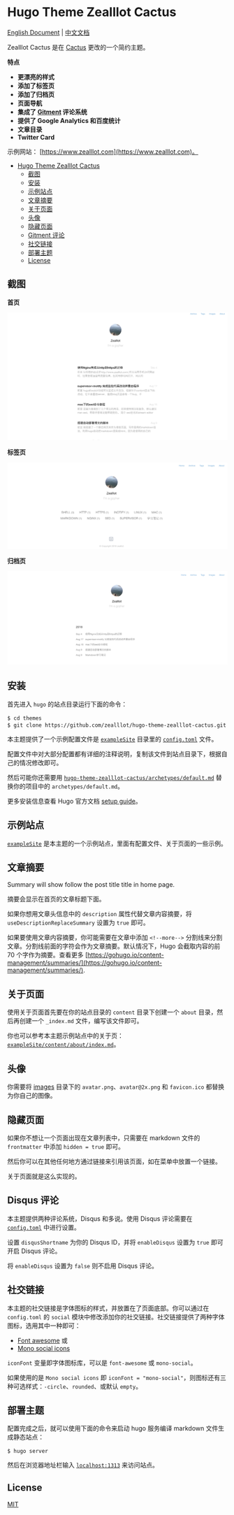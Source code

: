 # Hugo Theme Zealllot Cactus

[English Document](https://github.com/zealllot/hugo-theme-zealllot-cactus/blob/master/README.md) | [中文文档](https://github.com/zealllot/hugo-theme-zealllot-cactus/blob/master/README_zh-cn.md)

Zealllot Cactus 是在 [Cactus](https://github.com/digitalcraftsman/hugo-cactus-theme) 更改的一个简约主题。

**特点**

+ **更漂亮的样式**
+ **添加了标签页**
+ **添加了归档页**
+ **页面导航**
+ **集成了 [Gitment](https://github.com/imsun/gitment) 评论系统**
+ **提供了 Google Analytics 和百度统计**
+ **文章目录**
+ **Twitter Card**

示例网站： [https://www.zealllot.com](https://www.zealllot.com)。




<!-- TOC depthFrom:1 depthTo:6 withLinks:1 updateOnSave:1 orderedList:0 -->

- [Hugo Theme Zealllot Cactus](#hugo-theme-zealllot-cactus)
	- [截图](#截图)
	- [安装](#安装)
	- [示例站点](#示例站点)
	- [文章摘要](#文章摘要)
	- [关于页面](#关于页面)
	- [头像](#头像)
	- [隐藏页面](#隐藏页面)
	- [Gitment 评论](#gitment-评论)
	- [社交链接](#社交链接)
	- [部署主题](#部署主题)
	- [License](#license)

<!-- /TOC -->

## 截图

**首页**

![Screenshot](https://github.com/zealllot/hugo-theme-zealllot-cactus/blob/master/images/home.png)

**标签页**

![Screenshot](https://github.com/zealllot/hugo-theme-zealllot-cactus/blob/master/images/tags.png)

**归档页**

![Screenshot](https://github.com/zealllot/hugo-theme-zealllot-cactus/blob/master/images/archive.png)

## 安装

首先进入 `hugo` 的站点目录运行下面的命令：

```
$ cd themes
$ git clone https://github.com/zealllot/hugo-theme-zealllot-cactus.git
```

本主题提供了一个示例配置文件是 [`exampleSite`](https://github.com/zealllot/hugo-theme-zealllot-cactus/tree/master/exampleSite) 目录里的 [`config.toml`](https://github.com/zealllot/hugo-theme-zealllot-cactus/blob/master/exampleSite/config.toml) 文件。

配置文件中对大部分配置都有详细的注释说明，复制该文件到站点目录下，根据自己的情况修改即可。

然后可能你还需要用 [`hugo-theme-zealllot-cactus/archetypes/default.md`](https://github.com/zealllot/hugo-theme-zealllot-cactus/tree/master/archetypes/default.md) 替换你的项目中的 `archetypes/default.md`。

更多安装信息查看 Hugo 官方文档 [setup guide](//gohugo.io/overview/installing/)。

## 示例站点

[`exampleSite`](https://github.com/zealllot/hugo-theme-zealllot-cactus/tree/master/exampleSite) 是本主题的一个示例站点，里面有配置文件、关于页面的一些示例。


## 文章摘要

Summary will show follow the post title title in home page.

摘要会显示在首页的文章标题下面。

如果你想用文章头信息中的 `description` 属性代替文章内容摘要，将 `useDescriptionReplaceSummary` 设置为 `true` 即可。

如果要使用文章内容摘要，你可能需要在文章中添加 `<!--more-->` 分割线来分割文章。分割线前面的字符会作为文章摘要。默认情况下，Hugo 会截取内容的前 70 个字作为摘要。查看更多 [https://gohugo.io/content-management/summaries/](https://gohugo.io/content-management/summaries/).

## 关于页面

使用关于页面首先要在你的站点目录的 `content` 目录下创建一个 `about` 目录，然后再创建一个 `_index.md` 文件，编写该文件即可。

你也可以参考本主题示例站点中的关于页：[`exampleSite/content/about/index.md`](https://github.com/zealllot/hugo-theme-zealllot-cactus/blob/master/exampleSite/content/about/index.md)。

## 头像

你需要将 [images](https://github.com/zealllot/hugo-theme-zealllot-cactus/blob/master/static/images/) 目录下的 `avatar.png`、`avatar@2x.png`  和 `favicon.ico` 都替换为你自己的图像。


## 隐藏页面

如果你不想让一个页面出现在文章列表中，只需要在 markdown 文件的 `frontmatter` 中添加 `hidden = true` 即可。

然后你可以在其他任何地方通过链接来引用该页面，如在菜单中放置一个链接。

关于页面就是这么实现的。


## Disqus 评论

本主题提供两种评论系统，Disqus 和多说。使用 Disqus 评论需要在 [`config.toml`](https://github.com/zealllot/hugo-theme-zealllot-cactus/blob/master/exampleSite/config.toml) 中进行设置。

设置 `disqusShortname` 为你的 Disqus ID，并将 `enableDisqus` 设置为 `true` 即可开启 Disqus 评论。

将 `enableDisqus` 设置为 `false` 则不启用 Disqus 评论。


## 社交链接

本主题的社交链接是字体图标的样式，并放置在了页面底部。你可以通过在 `config.toml` 的 `social` 模块中修改添加你的社交链接。社交链接提供了两种字体图标，选用其中一种即可：

- [Font awesome](https://fortawesome.github.io/Font-Awesome/) 或
- [Mono social icons](https://github.com/drinchev/monosocialiconsfont)

`iconFont` 变量即字体图标库，可以是 `font-awesome` 或 `mono-social`。

如果使用的是 `Mono social icons` 即 `iconFont = "mono-social"`，则图标还有三种可选样式：`-circle`、`rounded`、或默认 `empty`。


## 部署主题

配置完成之后，就可以使用下面的命令来启动 hugo 服务编译 markdown 文件生成静态站点：

```
$ hugo server
```

然后在浏览器地址栏输入 [`localhost:1313`](http://localhost:1313) 来访问站点。


## License

[MIT](https://github.com/zealllot/hugo-theme-zealllot-cactus/blob/master/LICENSE)
